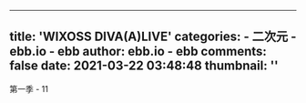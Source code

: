 
---
title: 'WIXOSS DIVA(A)LIVE'
categories: 
    - 二次元
    - ebb.io - ebb
author: ebb.io - ebb
comments: false
date: 2021-03-22 03:48:48
thumbnail: ''
---

<div>   
第一季 - 11  
</div>
            